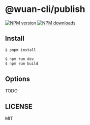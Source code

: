 # @wuan-cli/publish

[![NPM version](https://img.shields.io/npm/v/@wuan-cli/publish.svg?style=flat)](https://npmjs.org/package/@wuan-cli/publish)
[![NPM downloads](http://img.shields.io/npm/dm/@wuan-cli/publish.svg?style=flat)](https://npmjs.org/package/@wuan-cli/publish)

## Install

```bash
$ pnpm install
```

```bash
$ npm run dev
$ npm run build
```

## Options

TODO

## LICENSE

MIT
